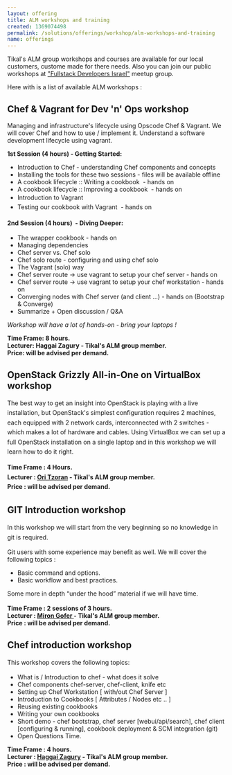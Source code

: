 ```yaml
---
layout: offering
title: ALM workshops and training
created: 1369074498
permalink: /solutions/offerings/workshop/alm-workshops-and-training
name: offerings
---
```

<div>
<p>Tikal&#39;s ALM group workshops and courses are available for our local customers, custome made for there needs. Also you can join our public workshops at <a href="http://www.meetup.com/full-stack-developer-il/">&quot;Fullstack Developers Israel&quot;</a> meetup group.&nbsp;</p>

<p>Here with is a list of available ALM&nbsp;workshops :</p>
</div>
<h2>Chef & Vagrant for Dev 'n' Ops workshop</h2><div class='offering-description'><p><a id="chef" name="chef"></a>Managing and infrastructure&#39;s lifecycle using Opscode Chef &amp; Vagrant. We will cover Chef and how to use / implement it. Understand a software development lifecycle using vagrant.</p>

<p><strong>1st Session&nbsp;(4 hours)&nbsp;- Getting Started:</strong></p>

<ul>
	<li>Introduction to Chef - understanding Chef components and concepts</li>
	<li>Installing the tools for these two sessions - files will be available offline</li>
	<li>A cookbook lifecycle :: Writing a cookbook &nbsp;- hands on</li>
	<li>A cookbook lifecycle :: Improving a cookbook &nbsp;- hands on</li>
	<li><span style="line-height: 1.6em;">Introduction to Vagrant</span></li>
	<li><span style="line-height: 1.6em;"><span style="line-height: 1.6em;">Testing our cookbook with Vagrant &nbsp;- hands on</span></span></li>
</ul>

<p><strong style="line-height: 1.6em;">2nd&nbsp;Session&nbsp;(4&nbsp;hours)&nbsp; - Diving Deeper:</strong></p>

<ul>
	<li>The wrapper cookbook - hands on&nbsp;</li>
	<li>Managing dependencies&nbsp;</li>
	<li>Chef server vs. Chef solo&nbsp;</li>
	<li>Chef solo route - configuring and using chef solo&nbsp;</li>
	<li>The Vagrant (solo) way&nbsp;</li>
	<li>Chef server route -&gt; use vagrant to setup your chef server - hands on&nbsp;</li>
	<li>Chef server route -&gt; use vagrant to setup your chef workstation - hands on&nbsp;</li>
	<li>Converging nodes with Chef server (and client ...) - hands on (Bootstrap &amp; Converge) &nbsp;</li>
	<li>Summarize + Open discussion / Q&amp;A&nbsp;</li>
</ul>

<p><em>Workshop will have a lot of hands-on - bring your laptops !</em></p>

<p><strong>Time Frame: 8&nbsp;hours.<br />
Lecturer: Haggai Zagury - Tikal&#39;s ALM group member.&nbsp;<br />
Price: will be advised per demand.&nbsp;</strong></p>
</div><h2>OpenStack Grizzly All-in-One on VirtualBox workshop</h2><div class='offering-description'><p><span style="line-height: 1.6em;"><a id="openstack" name="openstack"></a>The best way to get an insight into OpenStack is playing with a live installation, but OpenStack&#39;s simplest configuration requires 2 machines, each equipped with 2 network cards, interconnected with 2 switches - which makes a lot of hardware and cables. Using VirtualBox we can set up a full OpenStack installation on a single laptop and in this workshop we will learn how to do it right.</span></p>

<p><strong style="line-height: 1.6em;">Time Frame : 4 Hours.</strong><br />
<strong style="line-height: 1.6em;">Lecturer : <a href="http://www.tikalk.com/alm/oritzoran">Ori Tzoran</a> - Tikal&#39;s ALM group member.&nbsp;</strong><br />
<strong style="line-height: 1.6em;">Price : will be advised per demand.&nbsp;</strong></p>
</div><h2>GIT Introduction workshop</h2><div class='offering-description'><p><a name="git"></a><span style="line-height: 1.6em;">In this workshop we will start from the very beginning so no knowledge in git is required.</span></p>

<p>Git users with some experience may benefit as well. We will cover the following topics :</p>

<div>
<ul>
	<li>Basic command and options.</li>
	<li>Basic workflow and best practices.</li>
</ul>

<div>Some more in depth &ldquo;under the hood&rdquo; material if we will have time.</div>

<div>&nbsp;</div>
</div>

<div><strong>Time Frame : 2 sessions of 3 hours.</strong></div>

<div><strong>Lecturer : <a href="http://www.tikalk.com/alm/miron">Miron Gofer&nbsp;</a>- Tikal&#39;s ALM group member.&nbsp;</strong></div>

<div><strong>Price : will be advised per demand.&nbsp;</strong></div>
</div><h2>Chef introduction workshop</h2><div class='offering-description'><p><a id="chef" name="chef"></a><span style="line-height: 1.6em;">This workshop covers the following topics:</span></p>

<ul>
	<li>What is / Introduction to chef - what does it solve</li>
	<li>Chef components chef-server, chef-client, knife etc</li>
	<li>Setting up Chef Workstation [ with/out Chef Server ]</li>
	<li>Introduction to Cookbooks [ Attributes / Nodes etc .. ]</li>
	<li>Reusing existing cookbooks</li>
	<li>Writing your own cookbooks</li>
	<li>Short demo - chef bootstrap, chef server [webui/api/search], chef client [configuring &amp; running], cookbook deployment &amp; SCM integration (git)</li>
	<li>Open Questions Time.</li>
</ul>

<div><strong>Time Frame : 4 hours.</strong></div>

<div><strong>Lecturer : <a href="http://www.tikalk.com/alm/hagzag">Haggai Zagury</a>&nbsp;- Tikal&#39;s ALM group member.&nbsp;</strong></div>

<div><strong>Price : will be advised per demand.&nbsp;</strong></div>
</div>
